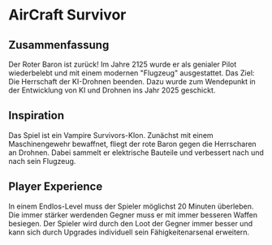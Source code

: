 # AirCraft Survivor

## Zusammenfassung

Der Roter Baron ist zurück! Im Jahre 2125 wurde er als genialer Pilot wiederbelebt und mit einem modernen "Flugzeug" ausgestattet. Das Ziel: Die Herrschaft der KI-Drohnen beenden. Dazu wurde zum Wendepunkt in der Entwicklung von KI und Drohnen ins Jahr 2025 geschickt.

## Inspiration

Das Spiel ist ein Vampire Survivors-Klon. Zunächst mit einem Maschinengewehr bewaffnet, fliegt der rote Baron gegen die Herrscharen an Drohnen. Dabei sammelt er elektrische Bauteile und verbessert nach und nach sein Flugzeug.

## Player Experience

In einem Endlos-Level muss der Spieler möglichst 20 Minuten überleben. Die immer stärker werdenden Gegner muss er mit immer besseren Waffen besiegen. Der Spieler wird durch den Loot der Gegner immer besser und kann sich durch Upgrades individuell sein Fähigkeitenarsenal erweitern.


